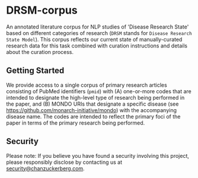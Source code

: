 # DRSM-corpus

An annotated literature corpus for NLP studies of 'Disease Research State' based on different categories of research (`DRSM` stands for `Disease Research State Model`). This corpus reflects our current state of manually-curated research data for this task combined with curation instructions and details about the curation process.

## Getting Started

We provide access to a single corpus of primary research articles consisting of PubMed identifiers (`pmid`) with (A) one-or-more codes that are intended to designate the high-level type of research being performed in the paper, and (B) MONDO URIs that designate a specific disease (see https://github.com/monarch-initiative/mondo) with the accompanying disease name. The codes are intended to reflect the primary foci of the paper in terms of the primary research being performed.         

## Security 

Please note: If you believe you have found a security involving this project, please responsibly disclose by contacting us at security@chanzuckerberg.com.
